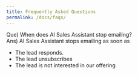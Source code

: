 ```yaml
---
title: Frequently Asked Questions
permalink: /docs/faqs/
---
```


Que) When does AI Sales Assistant stop emailing?  
Ans) AI Sales Assistant stops emailing as soon as 
- The lead responds.
- The lead unsubscribes
- The lead is not interested in our offering

